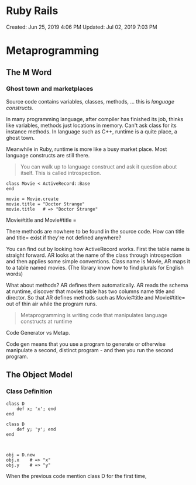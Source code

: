 # Ruby Rails

Created: Jun 25, 2019 4:06 PM
Updated: Jul 02, 2019 7:03 PM

# Metaprogramming

## The M Word

### Ghost town and marketplaces

Source code contains variables, classes, methods, ... this is *language constructs.*

In many programming language, after compiler has finished its job, thinks like variables, methods just locations in memory. Can't ask class for its instance methods. In language such as C++, runtime is a quite place, a ghost town.

Meanwhile in Ruby, runtime is more like a busy market place. Most language constructs are still there. 

> You can walk up to language construct and ask it question about itself. This is called introspection.

    class Movie < ActiveRecord::Base
    end
    
    movie = Movie.create
    movie.title = "Doctor Strange"
    movie.title   # => "Doctor Strange"

Movie#title and Movie#title = 

There methods are nowhere to be found in the source code. How can title and title= exist if they're not defined anywhere?

You can find out by looking how ActiveRecord works. First the table name is straight forward. AR looks at the name of the class through introspection and then applies some simple conventions. Class name is Movie, AR maps it to a table named movies. (The library know how to find plurals for English words)

What about methods? AR defines them automatically. AR reads the schema at runtime, discover that movies table has two columns name title and director. So that AR defines methods such as Movie#title and Movie#title= out of thin air while the program runs.

> Metaprogramming is writing code that manipulates language constructs at runtime

Code Generator vs Metap.

Code gen means that you use a program to generate or otherwise manipulate a second, distinct program - and then you run the second program.

## The Object Model

### Class Definition

    class D
    	def x; 'x'; end
    end
    
    class D
    	def y; 'y'; end
    end
    
    
    
    obj = D.new
    obj.x    # => "x"
    obj.y    # => "y"

When the previous code mention class D for the first time,